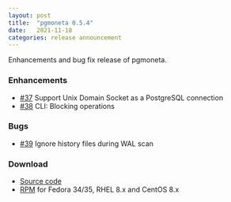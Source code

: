 ```yaml
---
layout: post
title:  "pgmoneta 0.5.4"
date:   2021-11-18
categories: release announcement
---
```


Enhancements and bug fix release of pgmoneta.

### Enhancements

* [#37](https://github.com/pgmoneta/pgmoneta/issues/37) Support Unix Domain Socket as a PostgreSQL connection
* [#38](https://github.com/pgmoneta/pgmoneta/issues/38) CLI: Blocking operations

### Bugs

* [#39](https://github.com/pgmoneta/pgmoneta/issues/39) Ignore history files during WAL scan

### Download

* [Source code](https://github.com/pgmoneta/pgmoneta/releases/download/0.5.4/pgmoneta-0.5.4.tar.gz)
* [RPM](https://yum.postgresql.org) for Fedora 34/35, RHEL 8.x and CentOS 8.x
